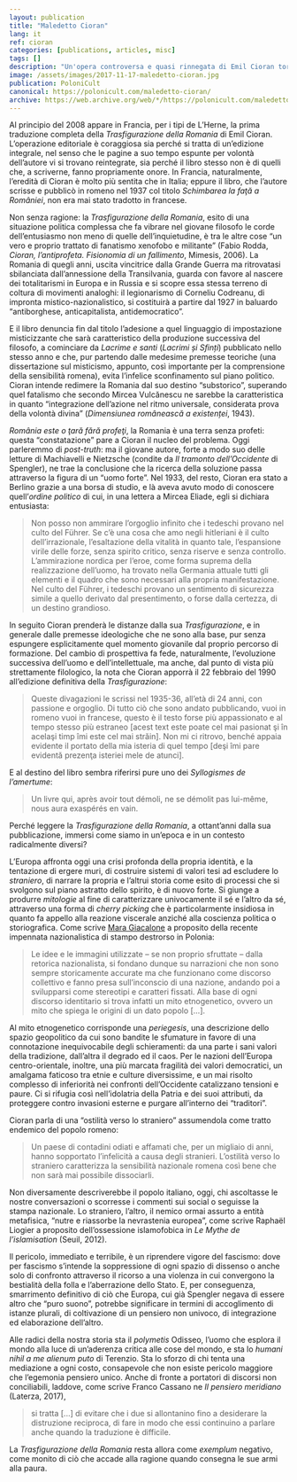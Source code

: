 ```yaml
---
layout: publication
title: "Maledetto Cioran"
lang: it
ref: cioran
categories: [publications, articles, misc]
tags: []
description: "Un'opera controversa e quasi rinnegata di Emil Cioran torna oggi come riflessione sulla Romania e non solo"
image: /assets/images/2017-11-17-maledetto-cioran.jpg
publication: PoloniCult
canonical: https://polonicult.com/maledetto-cioran/
archive: https://web.archive.org/web/*/https://polonicult.com/maledetto-cioran/
---
```


Al principio del 2008 appare in Francia, per i tipi de L’Herne, la prima traduzione completa della *Trasfigurazione della Romania* di Emil Cioran. L’operazione editoriale è coraggiosa sia perché si tratta di un’edizione integrale, nel senso che le pagine a suo tempo espunte per volontà dell’autore vi si trovano reintegrate, sia perché il libro stesso non è di quelli che, a scriverne, fanno propriamente onore. In Francia, naturalmente, l’eredità di Cioran è molto più sentita che in Italia; eppure il libro, che l’autore scrisse e pubblicò in romeno nel 1937 col titolo *Schimbarea la faţă a României*, non era mai stato tradotto in francese.

Non senza ragione: la *Trasfigurazione della Romania*, esito di una situazione politica complessa che fa vibrare nel giovane filosofo le corde dell’entusiasmo non meno di quelle dell’inquietudine, è tra le altre cose “un vero e proprio trattato di fanatismo xenofobo e militante” (Fabio Rodda, *Cioran, l’antiprofeta. Fisionomia di un fallimento*, Mimesis, 2006). La Romania di quegli anni, uscita vincitrice dalla Grande Guerra ma ritrovatasi sbilanciata dall’annessione della Transilvania, guarda con favore al nascere dei totalitarismi in Europa e in Russia e si scopre essa stessa terreno di coltura di movimenti analoghi: il legionarismo di Corneliu Codreanu, di impronta mistico-nazionalistico, si costituirà a partire dal 1927 in baluardo “antiborghese, anticapitalista, antidemocratico”.

E il libro denuncia fin dal titolo l’adesione a quel linguaggio di impostazione misticizzante che sarà caratteristico della produzione successiva del filosofo, a cominciare da *Lacrime e santi* (*Lacrimi și Sfinți*) pubblicato nello stesso anno e che, pur partendo dalle medesime premesse teoriche (una dissertazione sul misticismo, appunto, così importante per la comprensione della sensibilità romena), evita l’infelice sconfinamento sul piano politico. Cioran intende redimere la Romania dal suo destino “substorico”, superando quel fatalismo che secondo Mircea Vulcănescu ne sarebbe la caratteristica in quanto “integrazione dell’azione nel ritmo universale, considerata prova della volontà divina” (*Dimensiunea românească a existenței*, 1943).

*România este o ţară fără profeţi*, la Romania è una terra senza profeti: questa “constatazione” pare a Cioran il nucleo del problema. Oggi parleremmo di *post-truth*: ma il giovane autore, forte a modo suo delle letture di Machiavelli e Nietzsche (condite da *Il tramonto dell’Occidente* di Spengler), ne trae la conclusione che la ricerca della soluzione passa attraverso la figura di un “uomo forte”. Nel 1933, del resto, Cioran era stato a Berlino grazie a una borsa di studio, e là aveva avuto modo di conoscere quell’*ordine politico* di cui, in una lettera a Mircea Eliade, egli si dichiara entusiasta:

> Non posso non ammirare l’orgoglio infinito che i tedeschi provano nel culto del Führer. Se c’è una cosa che amo negli hitleriani è il culto dell’irrazionale, l’esaltazione della vitalità in quanto tale, l’espansione virile delle forze, senza spirito critico, senza riserve e senza controllo. L’ammirazione nordica per l’eroe, come forma suprema della realizzazione dell’uomo, ha trovato nella Germania attuale tutti gli elementi e il quadro che sono necessari alla propria manifestazione. Nel culto del Führer, i tedeschi provano un sentimento di sicurezza simile a quello derivato dal presentimento, o forse dalla certezza, di un destino grandioso.

In seguito Cioran prenderà le distanze dalla sua *Trasfigurazione*, e in generale dalle premesse ideologiche che ne sono alla base, pur senza espungere esplicitamente quel momento giovanile dal proprio percorso di formazione. Del cambio di prospettiva fa fede, naturalmente, l’evoluzione successiva dell’uomo e dell’intellettuale, ma anche, dal punto di vista più strettamente filologico, la nota che Cioran apporrà il 22 febbraio del 1990 all’edizione definitiva della *Trasfigurazione*:

> Queste divagazioni le scrissi nel 1935-36, all’età di 24 anni, con passione e orgoglio. Di tutto ciò che sono andato pubblicando, vuoi in romeno vuoi in francese, questo è il testo forse più appassionato e al tempo stesso più estraneo [acest text este poate cel mai pasionat şi în acelaşi timp îmi este cel mai străin]. Non mi ci ritrovo, benché appaia evidente il portato della mia isteria di quel tempo [deşi îmi pare evidentă prezenţa isteriei mele de atunci].

E al destino del libro sembra riferirsi pure uno dei *Syllogismes de l’amertume*:

> Un livre qui, après avoir tout démoli, ne se démolit pas lui-même, nous aura exaspérés en vain.

Perché leggere la *Trasfigurazione della Romania*, a ottant’anni dalla sua pubblicazione, immersi come siamo in un’epoca e in un contesto radicalmente diversi?

L’Europa affronta oggi una crisi profonda della propria identità, e la tentazione di ergere muri, di costruire sistemi di valori tesi ad escludere lo *straniero*, di narrare la propria e l’altrui storia come esito di processi che si svolgono sul piano astratto dello spirito, è di nuovo forte. Si giunge a produrre *mitologie* al fine di caratterizzare univocamente il sé e l’altro da sé, attraverso una forma di *cherry picking* che è particolarmente insidiosa in quanto fa appello alla reazione viscerale anziché alla coscienza politica o storiografica. Come scrive [Mara Giacalone](https://polonicult.com/la-polonia-sulle-felpe-abbigliamento-patriottico/) a proposito della recente impennata nazionalistica di stampo destrorso in Polonia:

> Le idee e le immagini utilizzate – se non proprio sfruttate – dalla retorica nazionalista, si fondano dunque su narrazioni che non sono sempre storicamente accurate ma che funzionano come discorso collettivo e fanno presa sull’inconscio di una nazione, andando poi a svilupparsi come stereotipi e caratteri fissati. Alla base di ogni discorso identitario si trova infatti un mito etnogenetico, ovvero un mito che spiega le origini di un dato popolo […].

Al mito etnogenetico corrisponde una *periegesis*, una descrizione dello spazio geopolitico da cui sono bandite le sfumature in favore di una connotazione inequivocabile degli schieramenti: da una parte i sani valori della tradizione, dall’altra il degrado ed il caos. Per le nazioni dell’Europa centro-orientale, inoltre, una più marcata fragilità dei valori democratici, un amalgama faticoso tra etnie e culture diversissime, e un mai risolto complesso di inferiorità nei confronti dell’Occidente catalizzano tensioni e paure. Ci si rifugia così nell’idolatria della Patria e dei suoi attributi, da proteggere contro invasioni esterne e purgare all’interno dei “traditori”.

Cioran parla di una “ostilità verso lo straniero” assumendola come tratto endemico del popolo romeno:

> Un paese di contadini odiati e affamati che, per un migliaio di anni, hanno sopportato l’infelicità a causa degli stranieri. L’ostilità verso lo straniero caratterizza la sensibilità nazionale romena così bene che non sarà mai possibile dissociarli.

Non diversamente descriverebbe il popolo italiano, oggi, chi ascoltasse le nostre conversazioni o scorresse i commenti sui social o seguisse la stampa nazionale. Lo straniero, l’altro, il nemico ormai assurto a entità metafisica, “nutre e riassorbe la nevrastenia europea”, come scrive Raphaël Liogier a proposito dell’ossessione islamofobica in *Le Mythe de l’islamisation* (Seuil, 2012).

Il pericolo, immediato e terribile, è un riprendere vigore del fascismo: dove per fascismo s’intende la soppressione di ogni spazio di dissenso o anche solo di confronto attraverso il ricorso a una violenza in cui convergono la bestialità della folla e l’aberrazione dello Stato. E, per conseguenza, smarrimento definitivo di ciò che Europa, cui già Spengler negava di essere altro che “puro suono”, potrebbe significare in termini di accoglimento di istanze plurali, di coltivazione di un pensiero non univoco, di integrazione ed elaborazione dell’altro.

Alle radici della nostra storia sta il *polymetis* Odisseo, l’uomo che esplora il mondo alla luce di un’aderenza critica alle cose del mondo, e sta lo *humani nihil a me alienum puto* di Terenzio. Sta lo sforzo di chi tenta una mediazione a ogni costo, consapevole che non esiste pericolo maggiore che l’egemonia pensiero unico. Anche di fronte a portatori di discorsi non conciliabili, laddove, come scrive Franco Cassano ne *Il pensiero meridiano* (Laterza, 2017),

> si tratta [...] di evitare che i due si allontanino fino a desiderare la distruzione reciproca, di fare in modo che essi continuino a parlare anche quando la traduzione è difficile.

La *Trasfigurazione della Romania* resta allora come *exemplum* negativo, come monito di ciò che accade alla ragione quando consegna le sue armi alla paura.
